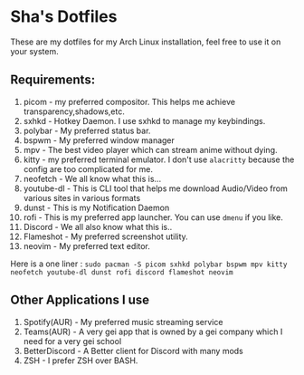 # Sha's Dotfiles
These are my dotfiles for my Arch Linux installation, feel free to use it on your system.

## Requirements:

1. picom - my preferred compositor. This helps me achieve transparency,shadows,etc.
2. sxhkd - Hotkey Daemon. I use sxhkd to manage my keybindings.
3. polybar - My preferred status bar.
4. bspwm - My preferred window manager
5. mpv - The best video player which can stream anime without dying.
6. kitty - my preferred terminal emulator. I don't use `alacritty` because the config are too complicated for me.
7. neofetch - We all know what this is...
8. youtube-dl - This is CLI tool that helps me download Audio/Video from various sites in various formats
9. dunst - This is my Notification Daemon
  10. rofi - This is my preferred app launcher. You can use `dmenu` if you like.
  11. Discord - We all also know what this is..
  12. Flameshot - My preferred screenshot utility.
  13. neovim - My preferred text editor.
  
Here is a one liner : `sudo pacman -S picom sxhkd polybar bspwm mpv kitty neofetch youtube-dl dunst rofi discord flameshot neovim`

## Other Applications I use
1. Spotify(AUR) - My preferred music streaming service
2. Teams(AUR) - A very gei app that is owned by a gei company which I need for a very gei school
3. BetterDiscord - A Better client for Discord with many mods
4. ZSH - I prefer ZSH over BASH.
